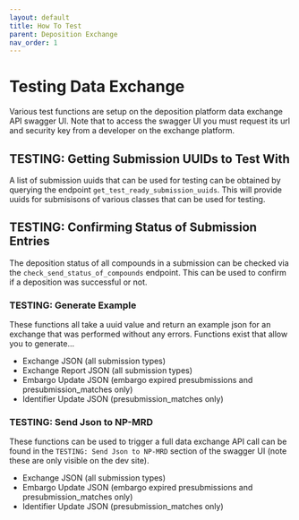 ```yaml
---
layout: default
title: How To Test
parent: Deposition Exchange
nav_order: 1
---
```


# Testing Data Exchange

Various test functions are setup on the deposition platform data exchange API swagger UI. Note that to access the swagger UI you must request its url and security key from a developer on the exchange platform.

## TESTING: Getting Submission UUIDs to Test With
A list of submission uuids that can be used for testing can be obtained by querying the endpoint `get_test_ready_submission_uuids`. This will provide uuids for submisisons of various classes that can be used for testing.

## TESTING: Confirming Status of Submission Entries
The deposition status of all compounds in a submission can be checked via the `check_send_status_of_compounds` endpoint. This can be used to confirm if a deposition was successful or not.

### TESTING: Generate Example
These functions all take a uuid value and return an example json for an exchange that was performed without any errors. Functions exist that allow you to generate...

- Exchange JSON (all submission types)
- Exchange Report JSON (all submission types)
- Embargo Update JSON (embargo expired presubmissions and presubmission_matches only)
- Identifier Update JSON (presubmission_matches only)

### TESTING: Send Json to NP-MRD
These functions can be used to trigger a full data exchange API call can be found in the `TESTING: Send Json to NP-MRD` section of the swagger UI (note these are only visible on the dev site).

- Exchange JSON (all submission types)
- Embargo Update JSON (embargo expired presubmissions and presubmission_matches only)
- Identifier Update JSON (presubmission_matches only)